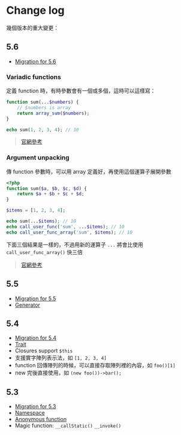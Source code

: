 # Change log

幾個版本的重大變更：

## 5.6

* [Migration for 5.6](http://php.net/manual/en/migration56.php)

### Variadic functions

定義 function 時，有時參數會有一個或多個，這時可以這樣寫：

```php
function sum(...$numbers) {
    // $numbers is array
    return array_sum($numbers);
}

echo sum(1, 2, 3, 4); // 10
```

> [官網參考](http://php.net/manual/en/functions.arguments.php#functions.variable-arg-list)

### Argument unpacking

傳 function 參數時，可以用 array 定義好，再使用這個運算子展開參數

```php
<?php
function sum($a, $b, $c, $d) {
    return $a + $b + $c + $d;
}

$items = [1, 2, 3, 4];

echo sum(...$items); // 10
echo call_user_func('sum', ...$items); // 10
echo call_user_func_array('sum', $items); // 10
```

下面三個結果是一樣的，不過用新的運算子 `...` 將會比使用 `call_user_func_array()` 快三倍

> [官網參考](http://php.net/manual/en/migration56.new-features.php)

## 5.5

* [Migration for 5.5](http://php.net/manual/en/migration55.php)
* [Generator](http://php.net/manual/en/language.generators.php)

## 5.4

* [Migration for 5.4](http://php.net/manual/en/migration54.php)
* [Trait](http://php.net/manual/en/language.oop5.traits.php)
* Closures support `$this`
* 支援實字陣列表示法，如 `[1, 2, 3, 4]`
* function 回傳陣列的時候，可以直接存取陣列裡的內容，如 `foo()[1]`
* new 完後直接使用，如 `(new foo())->bar();`

## 5.3

* [Migration for 5.3](http://php.net/manual/en/migration53.php)
* [Namespace](http://php.net/manual/en/language.namespaces.php)
* [Anonymous function](http://php.net/manual/en/functions.anonymous.php)
* Magic function: `__callStatic()` `__invoke()`
